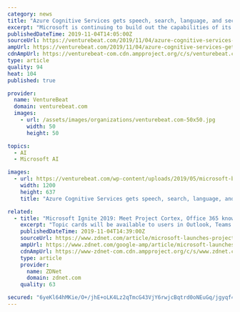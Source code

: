 ```yaml
---
category: news
title: "Azure Cognitive Services gets speech, search, language, and security updates at Ignite 2019"
excerpt: "Microsoft is continuing to build out the capabilities of its Azure Cognitive Services platform, and the company unleashed a firehose of announcements large and small across its product stack at Ignite 2019. As sometimes happens with that approach ..."
publishedDateTime: 2019-11-04T14:05:00Z
sourceUrl: https://venturebeat.com/2019/11/04/azure-cognitive-services-gets-speech-search-language-and-security-updates-at-ignite-2019/
ampUrl: https://venturebeat.com/2019/11/04/azure-cognitive-services-gets-speech-search-language-and-security-updates-at-ignite-2019/amp/
cdnAmpUrl: https://venturebeat-com.cdn.ampproject.org/c/s/venturebeat.com/2019/11/04/azure-cognitive-services-gets-speech-search-language-and-security-updates-at-ignite-2019/amp/
type: article
quality: 94
heat: 104
published: true

provider:
  name: VentureBeat
  domain: venturebeat.com
  images:
    - url: /assets/images/organizations/venturebeat.com-50x50.jpg
      width: 50
      height: 50

topics:
  - AI
  - Microsoft AI

images:
  - url: https://venturebeat.com/wp-content/uploads/2019/05/microsoft-build-2019-satya-nadella-azure.jpg?fit=1200%2C637&amp;strip=all
    width: 1200
    height: 637
    title: "Azure Cognitive Services gets speech, search, language, and security updates at Ignite 2019"

related:
  - title: "Microsoft Ignite 2019: Meet Project Cortex, Office 365 knowledge-management service"
    excerpt: "Topic cards will be available to users in Outlook, Teams and Office. Cortex builds on top of Microsoft cognitive services for image and text recognition, forms processing and machine teaching (via LUIS). At the heart of Project Cortex is an updated ..."
    publishedDateTime: 2019-11-04T14:39:00Z
    sourceUrl: https://www.zdnet.com/article/microsoft-launches-project-cortex-an-office-365-knowledge-management-service/
    ampUrl: https://www.zdnet.com/google-amp/article/microsoft-launches-project-cortex-an-office-365-knowledge-management-service/
    cdnAmpUrl: https://www-zdnet-com.cdn.ampproject.org/c/s/www.zdnet.com/google-amp/article/microsoft-launches-project-cortex-an-office-365-knowledge-management-service/
    type: article
    provider:
      name: ZDNet
      domain: zdnet.com
    quality: 63

secured: "6yeKl64hMKie/O+/jhE+oLK4Lz2qTmcG43VjY6rwjcBqtrd0oNEuGq/jgyqf4v4NiHMMOqi0sdaYc5618gJ4cDv8P3WyJUdRdFXz+zk9rZkXhC/05vZG2MwUHGH9fN+1pBPtEMah/MkeGw546RxdBs0qSvPDuZ126RCE1gLDFuiegshMPxpmeeYQZ9dzzujEWnLELk1zxKQ5zY6Pu3z5CppR8apD9eGIC9mxJNtjY27y142HG076VqoC4apGPpNOVporasKUerXjq31nwytmtQ==;EGLItj9RilplDRaX56fnDg=="
---
```


